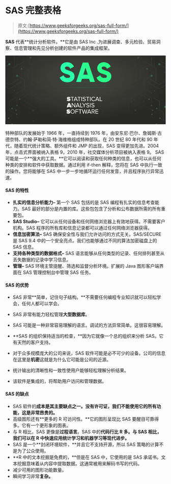 # SAS 完整表格

> 原文:[https://www.geeksforgeeks.org/sas-full-form/](https://www.geeksforgeeks.org/sas-full-form/)

**SAS** 代表**统计分析软件。**它是由 SAS Inc .为进展调查、多元检验、贸易洞察、信息管理和先见分析创建的软件产品的集成框架。

![SAS-Full-Form](img/221a21264578efd4a82a2217600d319f.png)

特种部队的发展始于 1966 年，一直持续到 1976 年，由安东尼·巴尔、詹姆斯·古德奈特、约翰·萨勒和简·特·海维格组成特种部队。在 20 世纪 80 年代和 90 年代，随着现代统计策略、额外组件和 JMP 的出现，SAS 变得更加先进。2004 年，点击式界面被纳入表格 9，2010 年，社交媒体分析项目被纳入表格 9。
SAS 可能是一个**强大的工具。**它可以阅读和获取任何种类的信息，也可以从任何种类的安排和软件中获取数据。通过利用 if-then 解释，您将在 SAS 中执行一致的操作。您将能够在 SAS 中一步一步地循环运行任何发音，并且程序执行异常迅速。

#### **SAS 的特性**

*   **扎实的信息分析能力–**
    第一个 SAS 包括的是 SAS 编程有扎实的信息考查能力。SAS 最好的部分是内置的库。这些包包含了分析和公布数据所需的所有重要包。
*   **SAS Studio–**
    它可以从任何设备和任何网络浏览器上有效地获得。不需要客户机构。SAS 程序的所有库和信息记录都可以通过任何网络浏览器获得。
*   **信息加密算法–**
    SAS 确保安全性与我们允许访问的方式无关。SAS/SECURE 是 SAS 9.4 中的一个安全亮点。我们也能够通过不同的算法加密磁盘上的 SAS 信息。
*   **支持各种类型的数据格式–**
    SAS 语言能够从任何类型的记录、任何排列甚至从丢失数据的记录中学习信息。
*   **管理–**
    SAS 环境主管提醒、筛选和监督分析环境。扩展的 Java 图形客户端界面在 SAS 管理控制台中管理 SAS 任务。

#### SAS 的优势

*   SAS 非常**简单，记住句子结构。**不需要任何编程专业知识就可以轻松学会，任何人都可以学会。

*   SAS 非常有能力轻松管理**大型数据库**。
*   SAS 可能是一种非常容易理解的语言。调试的方法异常简单。这很容易理解。
*   **SAS 的组织保持适当的检查，**因为它就像一个总的组织来分析 SAS。它有天然的客户支持。
*   对于众多规模庞大的公司来说，SAS 软件可能是必不可少的设备。公司的信息在这里是**机密**这就是为什么它可能是公司的近源。
*   统计输出的清晰性和一致性使用户能够轻松理解分析结果。
*   该软件是集成的，将帮助用户访问和管理数据。

#### SAS 的缺点

*   SAS 软件的**成本是其主要缺点之一。没有许可证，我们不能使用它的所有功能，这是非常昂贵的。**
*   高级图形还有**更多的 R 可访问性。**它的图形呈现比 SAS 要醒目可靠得多。它有一个更形象的图表。
*   与 R 相比，SAS 更像是**过程语言**。SAS 中的**代码行比 R 多。与 SAS 相比，我们可以在 R 中快速应用统计学习和机器学习等现代进步。**
*   SAS 是一个**封闭环境软件，**并且它不支持开源，所以 SAS 策略的计算不是为了公众使用。
*   **R 中的文本挖掘是免费的，**但是在 SAS 中，它使用的是 SAS 承诺书。文本挖掘意味着从内容中提取数据。这通常被用来解码书写的代码。
*   减少可用的图形功能数量。
*   瞬间学习非常**复杂。**
